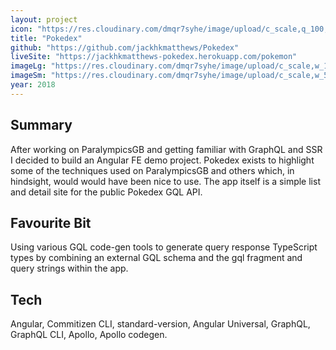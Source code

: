 ```yaml
---
layout: project
icon: "https://res.cloudinary.com/dmqr7syhe/image/upload/c_scale,q_100,w_200/v1576517068/jackhkmatthews.com/icons/pokedex-icon_imcp4r.png"
title: "Pokedex"
github: "https://github.com/jackhkmatthews/Pokedex"
liveSite: "https://jackhkmatthews-pokedex.herokuapp.com/pokemon"
imageLg: "https://res.cloudinary.com/dmqr7syhe/image/upload/c_scale,w_1000/v1576517136/jackhkmatthews.com/images/Screenshot_2019-12-16_at_17.10.55_waq0tw.png"
imageSm: "https://res.cloudinary.com/dmqr7syhe/image/upload/c_scale,w_500/v1576517136/jackhkmatthews.com/images/Screenshot_2019-12-16_at_17.10.55_waq0tw.png"
year: 2018
---
```


## Summary

After working on ParalympicsGB and getting familiar with GraphQL and SSR I decided to build an Angular FE demo project. Pokedex exists to highlight some of the techniques used on ParalympicsGB and others which, in hindsight, would would have been nice to use. The app itself is a simple list and detail site for the public Pokedex GQL API.

## Favourite Bit

Using various GQL code-gen tools to generate query response TypeScript types by combining an external GQL schema and the gql fragment and query strings within the app.

## Tech

Angular, Commitizen CLI, standard-version, Angular Universal, GraphQL, GraphQL CLI, Apollo, Apollo codegen.
